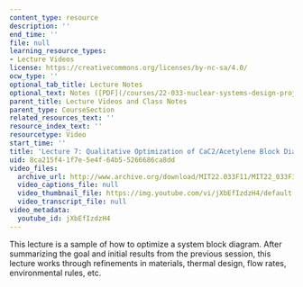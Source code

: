 ```yaml
---
content_type: resource
description: ''
end_time: ''
file: null
learning_resource_types:
- Lecture Videos
license: https://creativecommons.org/licenses/by-nc-sa/4.0/
ocw_type: ''
optional_tab_title: Lecture Notes
optional_text: Notes ([PDF](/courses/22-033-nuclear-systems-design-project-fall-2011/resources/mit22_033f11_lec07_note))
parent_title: Lecture Videos and Class Notes
parent_type: CourseSection
related_resources_text: ''
resource_index_text: ''
resourcetype: Video
start_time: ''
title: 'Lecture 7: Qualitative Optimization of CaC2/Acetylene Block Diagram'
uid: 8ca215f4-1f7e-5e4f-64b5-5266686ca8dd
video_files:
  archive_url: http://www.archive.org/download/MIT22.033F11/MIT22_033F11_lec07_300k.mp4
  video_captions_file: null
  video_thumbnail_file: https://img.youtube.com/vi/jXbEfIzdzH4/default.jpg
  video_transcript_file: null
video_metadata:
  youtube_id: jXbEfIzdzH4
---
```


This lecture is a sample of how to optimize a system block diagram. After summarizing the goal and initial results from the previous session, this lecture works through refinements in materials, thermal design, flow rates, environmental rules, etc.


